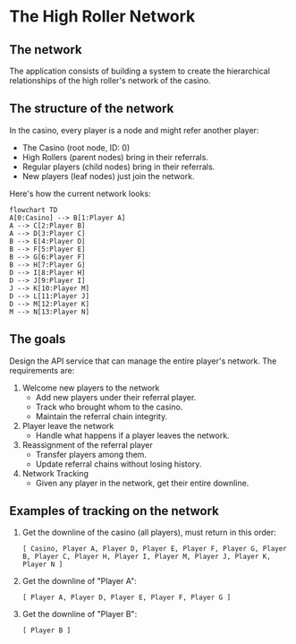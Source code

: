 # The High Roller Network

## The network

The application consists of building a system to create the hierarchical relationships of the high roller's network of the casino.

## The structure of the network

In the casino, every player is a node and might refer another player:

* The Casino (root node, ID: 0)
* High Rollers (parent nodes) bring in their referrals.
* Regular players (child nodes) bring in their referrals.
* New players (leaf nodes) just join the network.

Here's how the current network looks:

```mermaid
flowchart TD
A[0:Casino] --> B[1:Player A]
A --> C[2:Player B]
A --> D[3:Player C]
B --> E[4:Player D]
B --> F[5:Player E]
B --> G[6:Player F]
B --> H[7:Player G]
D --> I[8:Player H]
D --> J[9:Player I]
J --> K[10:Player M]
D --> L[11:Player J]
D --> M[12:Player K]
M --> N[13:Player N]
```

## The goals

Design the API service that can manage the entire player's network.
The requirements are:

1. Welcome new players to the network
    * Add new players under their referral player.
    * Track who brought whom to the casino.
    * Maintain the referral chain integrity.
2. Player leave the network
    * Handle what happens if a player leaves the network.
3. Reassignment of the referral player
    * Transfer players among them.
    * Update referral chains without losing history.
4. Network Tracking
    * Given any player in the network, get their entire downline.

## Examples of tracking on the network

1. Get the downline of the casino (all players), must return in this order:

    ```text
    [ Casino, Player A, Player D, Player E, Player F, Player G, Player B, Player C, Player H, Player I, Player M, Player J, Player K, Player N ]
    ```

2. Get the downline of "Player A":

    ```text
    [ Player A, Player D, Player E, Player F, Player G ]
    ```

3. Get the downline of "Player B":

    ```text
    [ Player B ]
    ```
